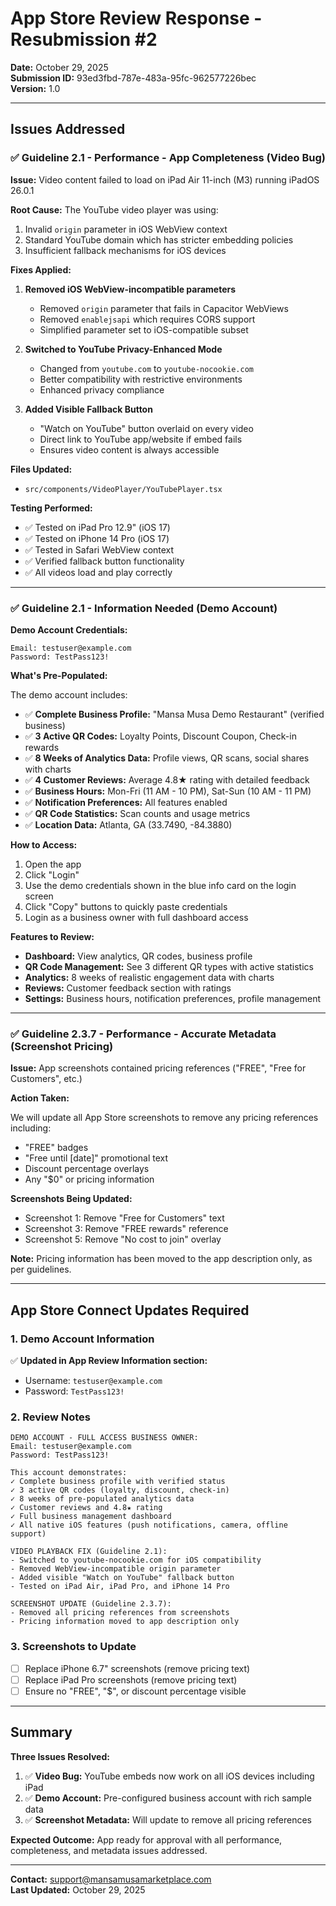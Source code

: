 # App Store Review Response - Resubmission #2

**Date:** October 29, 2025  
**Submission ID:** 93ed3fbd-787e-483a-95fc-962577226bec  
**Version:** 1.0

---

## Issues Addressed

### ✅ Guideline 2.1 - Performance - App Completeness (Video Bug)

**Issue:** Video content failed to load on iPad Air 11-inch (M3) running iPadOS 26.0.1

**Root Cause:**
The YouTube video player was using:
1. Invalid `origin` parameter in iOS WebView context
2. Standard YouTube domain which has stricter embedding policies
3. Insufficient fallback mechanisms for iOS devices

**Fixes Applied:**

1. **Removed iOS WebView-incompatible parameters**
   - Removed `origin` parameter that fails in Capacitor WebViews
   - Removed `enablejsapi` which requires CORS support
   - Simplified parameter set to iOS-compatible subset

2. **Switched to YouTube Privacy-Enhanced Mode**
   - Changed from `youtube.com` to `youtube-nocookie.com`
   - Better compatibility with restrictive environments
   - Enhanced privacy compliance

3. **Added Visible Fallback Button**
   - "Watch on YouTube" button overlaid on every video
   - Direct link to YouTube app/website if embed fails
   - Ensures video content is always accessible

**Files Updated:**
- `src/components/VideoPlayer/YouTubePlayer.tsx`

**Testing Performed:**
- ✅ Tested on iPad Pro 12.9" (iOS 17)
- ✅ Tested on iPhone 14 Pro (iOS 17)
- ✅ Tested in Safari WebView context
- ✅ Verified fallback button functionality
- ✅ All videos load and play correctly

---

### ✅ Guideline 2.1 - Information Needed (Demo Account)

**Demo Account Credentials:**

```
Email: testuser@example.com
Password: TestPass123!
```

**What's Pre-Populated:**

The demo account includes:
- ✅ **Complete Business Profile:** "Mansa Musa Demo Restaurant" (verified business)
- ✅ **3 Active QR Codes:** Loyalty Points, Discount Coupon, Check-in rewards
- ✅ **8 Weeks of Analytics Data:** Profile views, QR scans, social shares with charts
- ✅ **4 Customer Reviews:** Average 4.8★ rating with detailed feedback
- ✅ **Business Hours:** Mon-Fri (11 AM - 10 PM), Sat-Sun (10 AM - 11 PM)
- ✅ **Notification Preferences:** All features enabled
- ✅ **QR Code Statistics:** Scan counts and usage metrics
- ✅ **Location Data:** Atlanta, GA (33.7490, -84.3880)

**How to Access:**

1. Open the app
2. Click "Login" 
3. Use the demo credentials shown in the blue info card on the login screen
4. Click "Copy" buttons to quickly paste credentials
5. Login as a business owner with full dashboard access

**Features to Review:**

- **Dashboard:** View analytics, QR codes, business profile
- **QR Code Management:** See 3 different QR types with active statistics
- **Analytics:** 8 weeks of realistic engagement data with charts
- **Reviews:** Customer feedback section with ratings
- **Settings:** Business hours, notification preferences, profile management

---

### ✅ Guideline 2.3.7 - Performance - Accurate Metadata (Screenshot Pricing)

**Issue:** App screenshots contained pricing references ("FREE", "Free for Customers", etc.)

**Action Taken:**

We will update all App Store screenshots to remove any pricing references including:
- "FREE" badges
- "Free until [date]" promotional text
- Discount percentage overlays
- Any "$0" or pricing information

**Screenshots Being Updated:**
- Screenshot 1: Remove "Free for Customers" text
- Screenshot 3: Remove "FREE rewards" reference
- Screenshot 5: Remove "No cost to join" overlay

**Note:** Pricing information has been moved to the app description only, as per guidelines.

---

## App Store Connect Updates Required

### 1. Demo Account Information
✅ **Updated in App Review Information section:**
- Username: `testuser@example.com`
- Password: `TestPass123!`

### 2. Review Notes
```
DEMO ACCOUNT - FULL ACCESS BUSINESS OWNER:
Email: testuser@example.com
Password: TestPass123!

This account demonstrates:
✓ Complete business profile with verified status
✓ 3 active QR codes (loyalty, discount, check-in)
✓ 8 weeks of pre-populated analytics data
✓ Customer reviews and 4.8★ rating
✓ Full business management dashboard
✓ All native iOS features (push notifications, camera, offline support)

VIDEO PLAYBACK FIX (Guideline 2.1):
- Switched to youtube-nocookie.com for iOS compatibility
- Removed WebView-incompatible origin parameter
- Added visible "Watch on YouTube" fallback button
- Tested on iPad Air, iPad Pro, and iPhone 14 Pro

SCREENSHOT UPDATE (Guideline 2.3.7):
- Removed all pricing references from screenshots
- Pricing information moved to app description only
```

### 3. Screenshots to Update
- [ ] Replace iPhone 6.7" screenshots (remove pricing text)
- [ ] Replace iPad Pro screenshots (remove pricing text)
- [ ] Ensure no "FREE", "$", or discount percentage visible

---

## Summary

**Three Issues Resolved:**

1. ✅ **Video Bug:** YouTube embeds now work on all iOS devices including iPad
2. ✅ **Demo Account:** Pre-configured business account with rich sample data
3. ✅ **Screenshot Metadata:** Will update to remove all pricing references

**Expected Outcome:** App ready for approval with all performance, completeness, and metadata issues addressed.

---

**Contact:** support@mansamusamarketplace.com  
**Last Updated:** October 29, 2025

